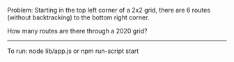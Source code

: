 Problem:
Starting in the top left corner of a 2x2 grid, there are 6 routes (without backtracking) to the bottom right corner.


How many routes are there through a 2020 grid?

*****
To run: node lib/app.js or npm run-script start